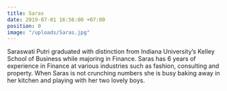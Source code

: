 ```yaml
---
title: Saras
date: 2019-07-01 16:56:00 +07:00
position: 0
image: "/uploads/Saras.jpg"
---
```


Saraswati Putri graduated with distinction from Indiana University’s Kelley School of Business while majoring in Finance. Saras has 6 years of experience in Finance at various industries such as fashion, consulting and property. When Saras is not crunching numbers she is busy baking away in her kitchen and playing with her two lovely boys.
